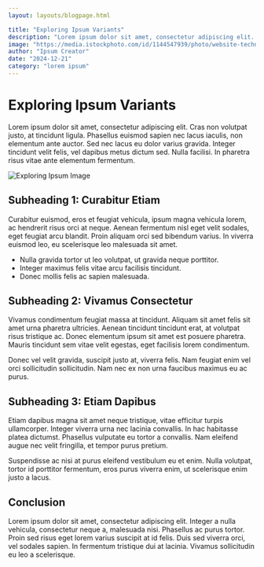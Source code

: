 ```yaml
---
layout: layouts/blogpage.html

title: "Exploring Ipsum Variants"
description: "Lorem ipsum dolor sit amet, consectetur adipiscing elit. Cras non volutpat justo, at tincidunt ligula. Phasellus euismod sapien nec lacus."
image: "https://media.istockphoto.com/id/1144547939/photo/website-technical-content-writer-social-blogging.jpg?s=612x612&w=0&k=20&c=Ftei6dRF6S2JkB7qFT4Fmdq-B7vDqbJkeOcfGMgfO8E="
author: "Ipsum Creator"
date: "2024-12-21"
category: "lorem ipsum"
---
```


# Exploring Ipsum Variants

Lorem ipsum dolor sit amet, consectetur adipiscing elit. Cras non volutpat justo, at tincidunt ligula. Phasellus euismod sapien nec lacus iaculis, non elementum ante auctor. Sed nec lacus eu dolor varius gravida. Integer tincidunt velit felis, vel dapibus metus dictum sed. Nulla facilisi. In pharetra risus vitae ante elementum fermentum.

![Exploring Ipsum Image](https://media.istockphoto.com/id/1144547939/photo/website-technical-content-writer-social-blogging.jpg?s=612x612&w=0&k=20&c=Ftei6dRF6S2JkB7qFT4Fmdq-B7vDqbJkeOcfGMgfO8E=)

## Subheading 1: Curabitur Etiam

Curabitur euismod, eros et feugiat vehicula, ipsum magna vehicula lorem, ac hendrerit risus orci at neque. Aenean fermentum nisl eget velit sodales, eget feugiat arcu blandit. Proin aliquam orci sed bibendum varius. In viverra euismod leo, eu scelerisque leo malesuada sit amet.

- Nulla gravida tortor ut leo volutpat, ut gravida neque porttitor.
- Integer maximus felis vitae arcu facilisis tincidunt.
- Donec mollis felis ac sapien malesuada.

## Subheading 2: Vivamus Consectetur

Vivamus condimentum feugiat massa at tincidunt. Aliquam sit amet felis sit amet urna pharetra ultricies. Aenean tincidunt tincidunt erat, at volutpat risus tristique ac. Donec elementum ipsum sit amet est posuere pharetra. Mauris tincidunt sem vitae velit egestas, eget facilisis lorem condimentum.

Donec vel velit gravida, suscipit justo at, viverra felis. Nam feugiat enim vel orci sollicitudin sollicitudin. Nam nec ex non urna faucibus maximus eu ac purus. 

## Subheading 3: Etiam Dapibus

Etiam dapibus magna sit amet neque tristique, vitae efficitur turpis ullamcorper. Integer viverra urna nec lacinia convallis. In hac habitasse platea dictumst. Phasellus vulputate eu tortor a convallis. Nam eleifend augue nec velit fringilla, et tempor purus pretium.

Suspendisse ac nisi at purus eleifend vestibulum eu et enim. Nulla volutpat, tortor id porttitor fermentum, eros purus viverra enim, ut scelerisque enim justo a lacus. 

## Conclusion

Lorem ipsum dolor sit amet, consectetur adipiscing elit. Integer a nulla vehicula, consectetur neque a, malesuada nisi. Phasellus ac purus tortor. Proin sed risus eget lorem varius suscipit at id felis. Duis sed viverra orci, vel sodales sapien. In fermentum tristique dui at lacinia. Vivamus sollicitudin eu leo a scelerisque.
